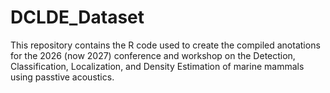 # DCLDE_Dataset
This repository contains the R code used to create the compiled anotations for the 2026 (now 2027) conference and workshop on the Detection, Classification, Localization, and Density Estimation of marine mammals using passtive acoustics. 
